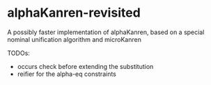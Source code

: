 # alphaKanren-revisited
A possibly faster implementation of alphaKanren, based on a special nominal unification algorithm and microKanren

TODOs:
- occurs check before extending the substitution
- reifier for the alpha-eq constraints
